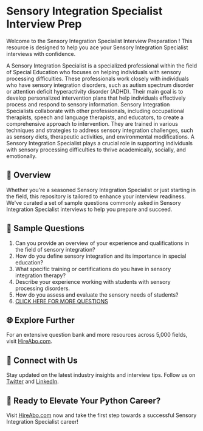 # Sensory Integration Specialist Interview Prep

Welcome to the Sensory Integration Specialist Interview Preparation ! This resource is designed to help you ace your Sensory Integration Specialist interviews with confidence.

A Sensory Integration Specialist is a specialized professional within the field of Special Education who focuses on helping individuals with sensory processing difficulties. These professionals work closely with individuals who have sensory integration disorders, such as autism spectrum disorder or attention deficit hyperactivity disorder (ADHD). Their main goal is to develop personalized intervention plans that help individuals effectively process and respond to sensory information. Sensory Integration Specialists collaborate with other professionals, including occupational therapists, speech and language therapists, and educators, to create a comprehensive approach to intervention. They are trained in various techniques and strategies to address sensory integration challenges, such as sensory diets, therapeutic activities, and environmental modifications. A Sensory Integration Specialist plays a crucial role in supporting individuals with sensory processing difficulties to thrive academically, socially, and emotionally.

## 🚀 Overview

Whether you're a seasoned Sensory Integration Specialist or just starting in the field, this repository is tailored to enhance your interview readiness. We've curated a set of sample questions commonly asked in Sensory Integration Specialist interviews to help you prepare and succeed.

## 📝 Sample Questions

1. Can you provide an overview of your experience and qualifications in the field of sensory integration?
2. How do you define sensory integration and its importance in special education?
3. What specific training or certifications do you have in sensory integration therapy?
4. Describe your experience working with students with sensory processing disorders.
5. How do you assess and evaluate the sensory needs of students?
6. [CLICK HERE FOR MORE QUESTIONS](https://hireabo.com/job/4_3_36/Sensory%20Integration%20Specialist)

## 🌐 Explore Further

For an extensive question bank and more resources across 5,000 fields, visit [HireAbo.com](https://www.hireabo.com).

## 📱 Connect with Us

Stay updated on the latest industry insights and interview tips. Follow us on [Twitter](https://twitter.com/hireabo) and [LinkedIn](https://www.linkedin.com/in/hire-abo-3609972a8/).

## 🚀 Ready to Elevate Your Python Career?

Visit [HireAbo.com](https://www.hireabo.com) now and take the first step towards a successful Sensory Integration Specialist career!